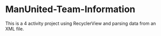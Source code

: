 # ManUnited-Team-Information

This is a 4 activity project using RecyclerView and parsing data from an XML file.
